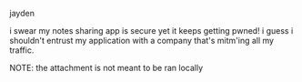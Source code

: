 jayden

i swear my notes sharing app is secure yet it keeps getting pwned! i guess i shouldn't entrust my application with a company that's mitm'ing all my traffic.

NOTE: the attachment is not meant to be ran locally
